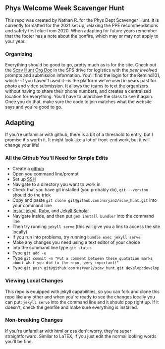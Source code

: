 ## Phys Welcome Week Scavenger Hunt
This repo was created by Nathan R. for the Phys Dept Scavenger Hunt.
It is currently formatted for the 2021 set up, relaxing the PPE
recommendations and safety first clue from 2020. When adapting for 
future years remember that the footer has a note about the bonfire,
which may or may not apply to your year.

### Organizing
Everything should be good to go, pretty much as is for the site.
Check out the [Scav Hunt Org Doc](https://docs.google.com/spreadsheets/d/1NI1Vz8nypDExuSBih5-rgIwrYly9YAe6kuyBoHyCObA/edit#gid=710405506) in the SPS drive for 
logistics with the *peer involved* prompts and submission information.
You'll find the login for the Remind101, which--if you haven't used it--is
the platform we've used in years past for photo and video submission.
It allows the teams to text the organizers without having to share 
their phone numbers, and creates a centralized location for everything.
You'll have to unarchive the class to see it again. Once you do that,
make sure the code to join matches what the website says and you're good
to go.

## Adapting
If you're unfamiliar with github, there is a bit of a threshold to entry,
but I promise it's worth it. It might look like a lot of front-end work, but
it will change your life!

### All the Github You'll Need for Simple Edits
* Create a [github](https://github.com/login)
* Open you command line/prompt
* Set up [SSH](https://help.github.com/en/github/authenticating-to-github/connecting-to-github-with-ssh)
* Navigate to a directory you want to work in 
* Check that you have git installed (you probably do), `git --version` should do the trick
* Copy and paste `git clone git@github.com:nsryan2/scav_hunt.git` into your command line
* [Install jekyll](https://jekyllrb.com/docs/installation/), [Ruby](https://www.ruby-lang.org/en/documentation/installation/), and [Jekyll Scholar](https://github.com/inukshuk/jekyll-scholar#installation)
* Navigate inside, and then put `gem install bundler` into the command line 
* Then try running `jekyll serve` (this will give you a link to access the site locally)
* If you run into problems, try running `bundle exec jekyll serve`
* Make any changes you need using a text editor of your choice
* Into the command line type `git status`
* Type `git add -u`
* Type `git commit -m "Put a comment between these quotation marks about what you did to the repo, very important!"`
* Type `git push git@github.com:nsryan2/scav_hunt.git develop:develop`

### Viewing Local Changes
This repo is equipped with jekyll capabilities, so you can fork and 
clone this repo like any other and when you're ready to see the
changes locally you can put:
`jekyll serve`
into the command line and it should pop right up.
If it doesn't, check the gemfile and make sure everything is 
installed.

### Non-breaking Changes
If you're unfamiliar with html or css don't worry, they're super 
straightforward. Similar to LaTEX, if you just edit the normal 
looking words you'll be fine.

